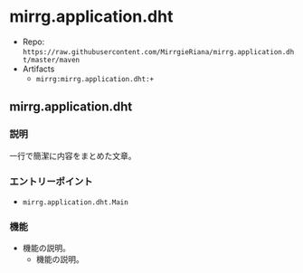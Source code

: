 # mirrg.application.dht

- Repo: `https://raw.githubusercontent.com/MirrgieRiana/mirrg.application.dht/master/maven`
- Artifacts
  - `mirrg:mirrg.application.dht:+`

## mirrg.application.dht

### 説明

一行で簡潔に内容をまとめた文章。

### エントリーポイント

- `mirrg.application.dht.Main`

### 機能

- 機能の説明。
  - 機能の説明。
